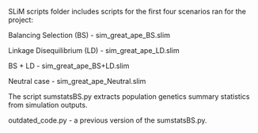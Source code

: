 SLiM scripts folder includes scripts for the first four scenarios ran for the project:

Balancing Selection (BS) - sim_great_ape_BS.slim

Linkage Disequilibrium (LD) - sim_great_ape_LD.slim

BS + LD - sim_great_ape_BS+LD.slim

Neutral case - sim_great_ape_Neutral.slim

The script sumstatsBS.py extracts population genetics summary statistics from simulation outputs.

outdated_code.py - a previous version of the sumstatsBS.py.
